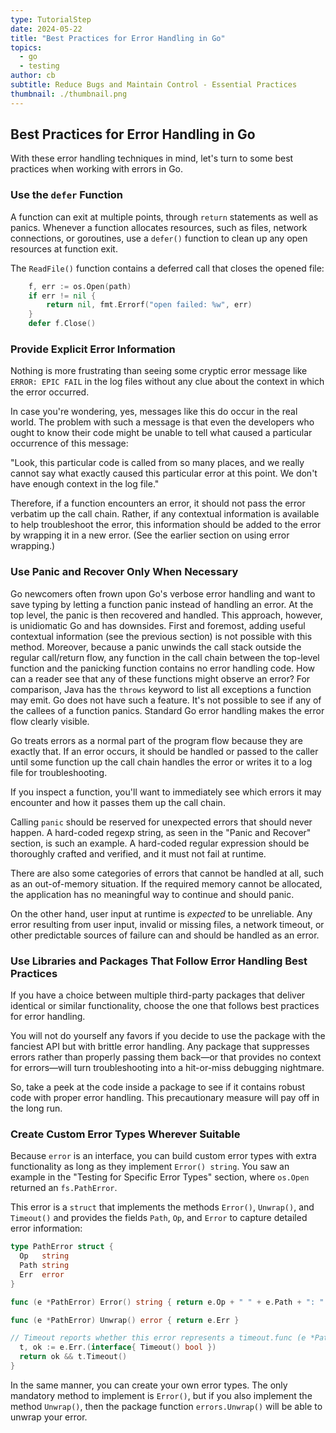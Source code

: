 ```yaml
---
type: TutorialStep
date: 2024-05-22
title: "Best Practices for Error Handling in Go"
topics:
  - go
  - testing
author: cb
subtitle: Reduce Bugs and Maintain Control - Essential Practices
thumbnail: ./thumbnail.png
---
```


## Best Practices for Error Handling in Go

With these error handling techniques in mind, let's turn to some best practices when working with errors in Go.

### Use the `defer` Function

A function can exit at multiple points, through `return` statements as well as panics. Whenever a function allocates resources, such as files, network connections, or goroutines, use a `defer()` function to clean up any open resources at function exit.

The `ReadFile()` function contains a deferred call that closes the opened file:

```go
    f, err := os.Open(path)
    if err != nil {
        return nil, fmt.Errorf("open failed: %w", err)
    }
    defer f.Close()
```

### Provide Explicit Error Information

Nothing is more frustrating than seeing some cryptic error message like `ERROR: EPIC FAIL` in the log files without any clue about the context in which the error occurred.

In case you're wondering, yes, messages like this do occur in the real world. The problem with such a message is that even the developers who ought to know their code might be unable to tell what caused a particular occurrence of this message:

"Look, this particular code is called from so many places, and we really cannot say what exactly caused this particular error at this point. We don't have enough context in the log file."

Therefore, if a function encounters an error, it should not pass the error verbatim up the call chain. Rather, if any contextual information is available to help troubleshoot the error, this information should be added to the error by wrapping it in a new error. (See the earlier section on using error wrapping.)

### Use Panic and Recover Only When Necessary

Go newcomers often frown upon Go's verbose error handling and want to save typing by letting a function panic instead of handling an error. At the top level, the panic is then recovered and handled. This approach, however, is unidiomatic Go and has downsides. First and foremost, adding useful contextual information (see the previous section) is not possible with this method. Moreover, because a panic unwinds the call stack outside the regular call/return flow, any function in the call chain between the top-level function and the panicking function contains no error handling code. How can a reader see that any of these functions might observe an error? For comparison, Java has the `throws` keyword to list all exceptions a function may emit. Go does not have such a feature. It's not possible to see if any of the callees of a function panics. Standard Go error handling makes the error flow clearly visible.

Go treats errors as a normal part of the program flow because they are exactly that. If an error occurs, it should be handled or passed to the caller until some function up the call chain handles the error or writes it to a log file for troubleshooting.

If you inspect a function, you'll want to immediately see which errors it may encounter and how it passes them up the call chain.

Calling `panic` should be reserved for unexpected errors that should never happen. A hard-coded regexp string, as seen in the "Panic and Recover" section, is such an example. A hard-coded regular expression should be thoroughly crafted and verified, and it must not fail at runtime.

There are also some categories of errors that cannot be handled at all, such as an out-of-memory situation. If the required memory cannot be allocated, the application has no meaningful way to continue and should panic.

On the other hand, user input at runtime is _expected_ to be unreliable. Any error resulting from user input, invalid or missing files, a network timeout, or other predictable sources of failure can and should be handled as an error.

### Use Libraries and Packages That Follow Error Handling Best Practices

If you have a choice between multiple third-party packages that deliver identical or similar functionality, choose the one that follows best practices for error handling.

You will not do yourself any favors if you decide to use the package with the fanciest API but with brittle error handling. Any package that suppresses errors rather than properly passing them back—or that provides no context for errors—will turn troubleshooting into a hit-or-miss debugging nightmare.

So, take a peek at the code inside a package to see if it contains robust code with proper error handling. This precautionary measure will pay off in the long run.

### Create Custom Error Types Wherever Suitable

Because `error` is an interface, you can build custom error types with extra functionality as long as they implement `Error() string`. You saw an example in the "Testing for Specific Error Types" section, where `os.Open` returned an `fs.PathError`.

This error is a `struct` that implements the methods `Error()`, `Unwrap()`, and `Timeout()` and provides the fields `Path`, `Op`, and `Error` to capture detailed error information:

```go
type PathError struct {
  Op   string
  Path string
  Err  error
}

func (e *PathError) Error() string { return e.Op + " " + e.Path + ": " + e.Err.Error() }

func (e *PathError) Unwrap() error { return e.Err }

// Timeout reports whether this error represents a timeout.func (e *PathError) Timeout() bool {
  t, ok := e.Err.(interface{ Timeout() bool })
  return ok && t.Timeout()
}
```

In the same manner, you can create your own error types. The only mandatory method to implement is `Error()`, but if you also implement the method `Unwrap()`, then the package function `errors.Unwrap()` will be able to unwrap your error.
